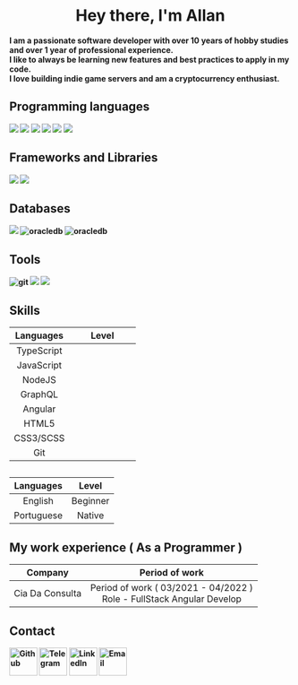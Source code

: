 <h1 align="center" >Hey there, I'm Allan</h1>

<b>I am a passionate software developer with over 10 years of hobby studies and over 1 year of professional experience.<br>
I like to always be learning new features and best practices to apply in my code.<br>
I love building indie game servers and am a cryptocurrency enthusiast.

## Programming languages
<p>
<img src="https://img.shields.io/badge/HTML5-E34F26?style=for-the-badge&logo=html5&logoColor=white" />
<img src="https://img.shields.io/badge/CSS3-1572B6?style=for-the-badge&logo=css3&logoColor=white" />
<img src="https://img.shields.io/badge/JavaScript-323330?style=for-the-badge&logo=javascript&logoColor=F7DF1E" />
<img src="https://img.shields.io/badge/TypeScript-007ACC?style=for-the-badge&logo=typescript&logoColor=white" />
<img src="https://img.shields.io/badge/Node.js-339933?style=for-the-badge&logo=nodedotjs&logoColor=white" />
<img src="https://img.shields.io/badge/-GraphQL-E10098?style=for-the-badge&logo=graphql&logoColor=white" />
</p>

## Frameworks and Libraries
<p>
<img src="https://img.shields.io/badge/Angular-DD0031?style=for-the-badge&logo=angular&logoColor=white" />
<img src="https://img.shields.io/badge/-ApolloGraphQL-311C87?style=for-the-badge&logo=apollo-graphql" />
</p>

## Databases
<p>
<img src="https://img.shields.io/badge/MySQL-00000F?style=for-the-badge&logo=mysql&logoColor=white" />
<img alt="oracledb" src="https://img.shields.io/badge/MariaDB-003545?style=for-the-badge&logo=mariadb&logoColor=white" />
<img alt="oracledb" src="https://img.shields.io/badge/-Oracle%20DB-F80000?style=for-the-badge&logo=Oracle&logoColor=white" />
</p>

## Tools
<p>
<img alt="git" src="https://img.shields.io/badge/git-%23F05033.svg?style=for-the-badge&logo=git&logoColor=white" />
<img src="https://img.shields.io/badge/github-%23121011.svg?style=for-the-badge&logo=github&logoColor=white" />
<img src="https://img.shields.io/badge/Visual_Studio_Code-0078D4?style=for-the-badge&logo=visual%20studio%20code&logoColor=white" />
</p>

## Skills
| Languages  | Level |
| :------: | :------: |
| TypeScript | <img src="https://upload.wikimedia.org/wikipedia/commons/thumb/c/c0/Location_dot_black.svg/1024px-Location_dot_black.svg.png" width="11" height="11" /> <img src="https://upload.wikimedia.org/wikipedia/commons/thumb/c/c0/Location_dot_black.svg/1024px-Location_dot_black.svg.png" width="11" height="11" /> <img src="https://upload.wikimedia.org/wikipedia/commons/thumb/c/c0/Location_dot_black.svg/1024px-Location_dot_black.svg.png" width="11" height="11" /> <img src="https://upload.wikimedia.org/wikipedia/commons/thumb/c/c0/Location_dot_black.svg/1024px-Location_dot_black.svg.png" width="11" height="11" /> <img src="https://upload.wikimedia.org/wikipedia/commons/thumb/f/fd/Location_dot_grey.svg/1024px-Location_dot_grey.svg.png" width="11" height="11" /> <img src="https://upload.wikimedia.org/wikipedia/commons/thumb/f/fd/Location_dot_grey.svg/1024px-Location_dot_grey.svg.png" width="11" height="11" /> <img src="https://upload.wikimedia.org/wikipedia/commons/thumb/f/fd/Location_dot_grey.svg/1024px-Location_dot_grey.svg.png" width="11" height="11" /> |
| JavaScript | <img src="https://upload.wikimedia.org/wikipedia/commons/thumb/c/c0/Location_dot_black.svg/1024px-Location_dot_black.svg.png" width="11" height="11" /> <img src="https://upload.wikimedia.org/wikipedia/commons/thumb/c/c0/Location_dot_black.svg/1024px-Location_dot_black.svg.png" width="11" height="11" /> <img src="https://upload.wikimedia.org/wikipedia/commons/thumb/c/c0/Location_dot_black.svg/1024px-Location_dot_black.svg.png" width="11" height="11" /> <img src="https://upload.wikimedia.org/wikipedia/commons/thumb/c/c0/Location_dot_black.svg/1024px-Location_dot_black.svg.png" width="11" height="11" /> <img src="https://upload.wikimedia.org/wikipedia/commons/thumb/f/fd/Location_dot_grey.svg/1024px-Location_dot_grey.svg.png" width="11" height="11" /> <img src="https://upload.wikimedia.org/wikipedia/commons/thumb/f/fd/Location_dot_grey.svg/1024px-Location_dot_grey.svg.png" width="11" height="11" /> <img src="https://upload.wikimedia.org/wikipedia/commons/thumb/f/fd/Location_dot_grey.svg/1024px-Location_dot_grey.svg.png" width="11" height="11" /> |
| NodeJS | <img src="https://upload.wikimedia.org/wikipedia/commons/thumb/c/c0/Location_dot_black.svg/1024px-Location_dot_black.svg.png" width="11" height="11" /> <img src="https://upload.wikimedia.org/wikipedia/commons/thumb/c/c0/Location_dot_black.svg/1024px-Location_dot_black.svg.png" width="11" height="11" /> <img src="https://upload.wikimedia.org/wikipedia/commons/thumb/c/c0/Location_dot_black.svg/1024px-Location_dot_black.svg.png" width="11" height="11" /> <img src="https://upload.wikimedia.org/wikipedia/commons/thumb/f/fd/Location_dot_grey.svg/1024px-Location_dot_grey.svg.png" width="11" height="11" /> <img src="https://upload.wikimedia.org/wikipedia/commons/thumb/f/fd/Location_dot_grey.svg/1024px-Location_dot_grey.svg.png" width="11" height="11" /> <img src="https://upload.wikimedia.org/wikipedia/commons/thumb/f/fd/Location_dot_grey.svg/1024px-Location_dot_grey.svg.png" width="11" height="11" /> <img src="https://upload.wikimedia.org/wikipedia/commons/thumb/f/fd/Location_dot_grey.svg/1024px-Location_dot_grey.svg.png" width="11" height="11" /> |
| GraphQL | <img src="https://upload.wikimedia.org/wikipedia/commons/thumb/c/c0/Location_dot_black.svg/1024px-Location_dot_black.svg.png" width="11" height="11" /> <img src="https://upload.wikimedia.org/wikipedia/commons/thumb/c/c0/Location_dot_black.svg/1024px-Location_dot_black.svg.png" width="11" height="11" /> <img src="https://upload.wikimedia.org/wikipedia/commons/thumb/c/c0/Location_dot_black.svg/1024px-Location_dot_black.svg.png" width="11" height="11" /> <img src="https://upload.wikimedia.org/wikipedia/commons/thumb/f/fd/Location_dot_grey.svg/1024px-Location_dot_grey.svg.png" width="11" height="11" /> <img src="https://upload.wikimedia.org/wikipedia/commons/thumb/f/fd/Location_dot_grey.svg/1024px-Location_dot_grey.svg.png" width="11" height="11" /> <img src="https://upload.wikimedia.org/wikipedia/commons/thumb/f/fd/Location_dot_grey.svg/1024px-Location_dot_grey.svg.png" width="11" height="11" /> <img src="https://upload.wikimedia.org/wikipedia/commons/thumb/f/fd/Location_dot_grey.svg/1024px-Location_dot_grey.svg.png" width="11" height="11" /> |
| Angular | <img src="https://upload.wikimedia.org/wikipedia/commons/thumb/c/c0/Location_dot_black.svg/1024px-Location_dot_black.svg.png" width="11" height="11" /> <img src="https://upload.wikimedia.org/wikipedia/commons/thumb/c/c0/Location_dot_black.svg/1024px-Location_dot_black.svg.png" width="11" height="11" /> <img src="https://upload.wikimedia.org/wikipedia/commons/thumb/c/c0/Location_dot_black.svg/1024px-Location_dot_black.svg.png" width="11" height="11" /> <img src="https://upload.wikimedia.org/wikipedia/commons/thumb/c/c0/Location_dot_black.svg/1024px-Location_dot_black.svg.png" width="11" height="11" /> <img src="https://upload.wikimedia.org/wikipedia/commons/thumb/c/c0/Location_dot_black.svg/1024px-Location_dot_black.svg.png" width="11" height="11" /> <img src="https://upload.wikimedia.org/wikipedia/commons/thumb/f/fd/Location_dot_grey.svg/1024px-Location_dot_grey.svg.png" width="11" height="11" /> <img src="https://upload.wikimedia.org/wikipedia/commons/thumb/f/fd/Location_dot_grey.svg/1024px-Location_dot_grey.svg.png" width="11" height="11" /> |
| HTML5  | <img src="https://upload.wikimedia.org/wikipedia/commons/thumb/c/c0/Location_dot_black.svg/1024px-Location_dot_black.svg.png" width="11" height="11" /> <img src="https://upload.wikimedia.org/wikipedia/commons/thumb/c/c0/Location_dot_black.svg/1024px-Location_dot_black.svg.png" width="11" height="11" /> <img src="https://upload.wikimedia.org/wikipedia/commons/thumb/c/c0/Location_dot_black.svg/1024px-Location_dot_black.svg.png" width="11" height="11" /> <img src="https://upload.wikimedia.org/wikipedia/commons/thumb/c/c0/Location_dot_black.svg/1024px-Location_dot_black.svg.png" width="11" height="11" /> <img src="https://upload.wikimedia.org/wikipedia/commons/thumb/c/c0/Location_dot_black.svg/1024px-Location_dot_black.svg.png" width="11" height="11" /> <img src="https://upload.wikimedia.org/wikipedia/commons/thumb/f/fd/Location_dot_grey.svg/1024px-Location_dot_grey.svg.png" width="11" height="11" /> <img src="https://upload.wikimedia.org/wikipedia/commons/thumb/f/fd/Location_dot_grey.svg/1024px-Location_dot_grey.svg.png" width="11" height="11" />  |
| CSS3/SCSS  | <img src="https://upload.wikimedia.org/wikipedia/commons/thumb/c/c0/Location_dot_black.svg/1024px-Location_dot_black.svg.png" width="11" height="11" /> <img src="https://upload.wikimedia.org/wikipedia/commons/thumb/c/c0/Location_dot_black.svg/1024px-Location_dot_black.svg.png" width="11" height="11" /> <img src="https://upload.wikimedia.org/wikipedia/commons/thumb/c/c0/Location_dot_black.svg/1024px-Location_dot_black.svg.png" width="11" height="11" /> <img src="https://upload.wikimedia.org/wikipedia/commons/thumb/c/c0/Location_dot_black.svg/1024px-Location_dot_black.svg.png" width="11" height="11" /> <img src="https://upload.wikimedia.org/wikipedia/commons/thumb/c/c0/Location_dot_black.svg/1024px-Location_dot_black.svg.png" width="11" height="11" /> <img src="https://upload.wikimedia.org/wikipedia/commons/thumb/f/fd/Location_dot_grey.svg/1024px-Location_dot_grey.svg.png" width="11" height="11" /> <img src="https://upload.wikimedia.org/wikipedia/commons/thumb/f/fd/Location_dot_grey.svg/1024px-Location_dot_grey.svg.png" width="11" height="11" />  |
| Git | <img src="https://upload.wikimedia.org/wikipedia/commons/thumb/c/c0/Location_dot_black.svg/1024px-Location_dot_black.svg.png" width="11" height="11" /> <img src="https://upload.wikimedia.org/wikipedia/commons/thumb/c/c0/Location_dot_black.svg/1024px-Location_dot_black.svg.png" width="11" height="11" /> <img src="https://upload.wikimedia.org/wikipedia/commons/thumb/c/c0/Location_dot_black.svg/1024px-Location_dot_black.svg.png" width="11" height="11" /> <img src="https://upload.wikimedia.org/wikipedia/commons/thumb/c/c0/Location_dot_black.svg/1024px-Location_dot_black.svg.png" width="11" height="11" /> <img src="https://upload.wikimedia.org/wikipedia/commons/thumb/c/c0/Location_dot_black.svg/1024px-Location_dot_black.svg.png" width="11" height="11" /> <img src="https://upload.wikimedia.org/wikipedia/commons/thumb/f/fd/Location_dot_grey.svg/1024px-Location_dot_grey.svg.png" width="11" height="11" /> <img src="https://upload.wikimedia.org/wikipedia/commons/thumb/f/fd/Location_dot_grey.svg/1024px-Location_dot_grey.svg.png" width="11" height="11" /> |
##
| Languages | Level |
|:---:|:---:|
| English | Beginner |
| Portuguese | Native |

## My work experience ( As a Programmer )
| Company | Period of work |
|:---------:|:----------------------------------:|
| Cia Da Consulta | Period of work ( 03/2021 - 04/2022 )<br> Role - FullStack Angular Develop |
## Contact
<p>
<a target="_blank" href="https://github.com/oblinez"><img src="https://edent.github.io/SuperTinyIcons/images/svg/github.svg" width="50" title="Github" /></a> 
<a target="_blank" href="https://t.me/Oblinez"><img src="https://edent.github.io/SuperTinyIcons/images/svg/telegram.svg" width="50" title="Telegram" /></a>
<a target="_blank" href="https://www.linkedin.com/in/apgrimespereira/"><img src="https://edent.github.io/SuperTinyIcons/images/svg/linkedin.svg" width="50" title="LinkedIn" /></a>
<a href="mailto://oblinez1@gmail.com"><img src="https://edent.github.io/SuperTinyIcons/images/svg/email.svg" width="50" title="Email" /></a> 
</p>
